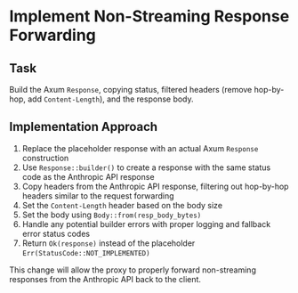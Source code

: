 # Implement Non-Streaming Response Forwarding

## Task
Build the Axum `Response`, copying status, filtered headers (remove hop-by-hop, add `Content-Length`), and the response body.

## Implementation Approach
1. Replace the placeholder response with an actual Axum `Response` construction
2. Use `Response::builder()` to create a response with the same status code as the Anthropic API response
3. Copy headers from the Anthropic API response, filtering out hop-by-hop headers similar to the request forwarding
4. Set the `Content-Length` header based on the body size
5. Set the body using `Body::from(resp_body_bytes)`
6. Handle any potential builder errors with proper logging and fallback error status codes
7. Return `Ok(response)` instead of the placeholder `Err(StatusCode::NOT_IMPLEMENTED)`

This change will allow the proxy to properly forward non-streaming responses from the Anthropic API back to the client.